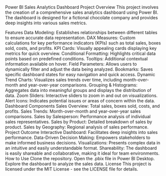 Power BI Sales Analytics Dashboard
Project Overview
This project involves the creation of a comprehensive sales analytics dashboard using Power BI. The dashboard is designed for a fictional chocolate company and provides deep insights into various sales metrics.

Features
Data Modeling: Establishes relationships between different tables to ensure accurate data representation.
DAX Measures: Custom calculations for key performance indicators (KPIs) such as total sales, boxes sold, costs, and profits.
KPI Cards: Visually appealing cards displaying key metrics for quick overview.
Conditional Formatting: Highlights critical data points based on predefined conditions.
Tooltips: Additional contextual information available on hover.
Field Parameters: Allows users to dynamically filter and adjust the data being analyzed.
Bookmarks: Saves specific dashboard states for easy navigation and quick access.
Dynamic Trend Charts: Visualizes sales trends over time, including month-over-month and year-over-year comparisons.
Grouping & Histograms: Aggregates data into meaningful groups and displays the distribution of data.
Zoom Sliders: Interactive sliders to zoom in and out on visualizations.
Alert Icons: Indicates potential issues or areas of concern within the data.
Dashboard Components
Sales Overview: Total sales, boxes sold, costs, and profits.
Sales Trends: Month-over-month and year-over-year sales comparisons.
Sales by Salesperson: Performance analysis of individual sales representatives.
Sales by Product: Detailed breakdown of sales by product.
Sales by Geography: Regional analysis of sales performance.
Project Outcome
Interactive Dashboard: Facilitates deep insights into sales performance.
Data-Driven Decision Making: Empowers stakeholders to make informed business decisions.
Visualizations: Presents complex data in an intuitive and easily understandable format.
Shareability: The dashboard is easily shareable and collaborative, making it ideal for team environments.
How to Use
Clone the repository.
Open the .pbix file in Power BI Desktop.
Explore the dashboard to analyze the sales data.
License
This project is licensed under the MIT License - see the LICENSE file for details.


